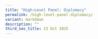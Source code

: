 ```yaml
---
title: "High–Level Panel: Diplomacy"
permalink: /high-level-panel-diplomacy/
variant: markdown
description: ""
third_nav_title: 23 Oct 2025
---
```

